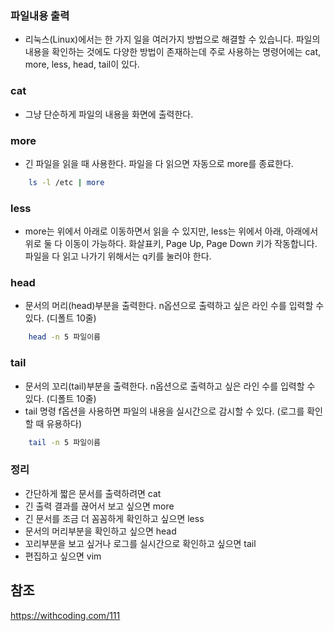 ### 파일내용 출력
- 리눅스(Linux)에서는 한 가지 일을 여러가지 방법으로 해결할 수 있습니다. 파일의 내용을 확인하는 것에도 다양한 방법이 존재하는데 주로 사용하는 명령어에는 cat, more, less, head, tail이 있다.

### cat
- 그냥 단순하게 파일의 내용을 화면에 출력한다.


### more
- 긴 파일을 읽을 때 사용한다. 파일을 다 읽으면 자동으로 more를 종료한다.

~~~ sh
    ls -l /etc | more
~~~

### less
- more는 위에서 아래로 이동하면서 읽을 수 있지만, less는 위에서 아래, 아래에서 위로 둘 다 이동이 가능하다. 화살표키, Page Up, Page Down 키가 작동합니다. 파일을 다 읽고 나가기 위해서는 q키를 눌러야 한다.


### head 
- 문서의 머리(head)부분을 출력한다. n옵션으로 출력하고 싶은 라인 수를 입력할 수 있다. (디폴트 10줄)

~~~ bash
    head -n 5 파일이름
~~~

### tail
- 문서의 꼬리(tail)부분을 출력한다. n옵션으로 출력하고 싶은 라인 수를 입력할 수 있다. (디폴트 10줄)
- tail 명령 f옵션을 사용하면 파일의 내용을 실시간으로 감시할 수 있다. (로그를 확인할 때 유용하다)

~~~ bash
    tail -n 5 파일이름
~~~


### 정리
- 간단하게 짧은 문서를 출력하려면 cat
- 긴 출력 결과를 끊어서 보고 싶으면 more
- 긴 문서를 조금 더 꼼꼼하게 확인하고 싶으면 less
- 문서의 머리부분을 확인하고 싶으면 head
- 꼬리부분을 보고 싶거나 로그를 실시간으로 확인하고 싶으면 tail
- 편집하고 싶으면 vim

## 참조 
https://withcoding.com/111